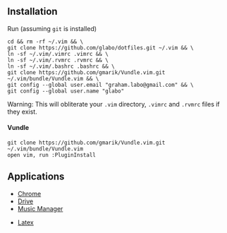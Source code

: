 ## Installation

Run (assuming `git` is installed)

```
cd && rm -rf ~/.vim && \
git clone https://github.com/glabo/dotfiles.git ~/.vim && \
ln -sf ~/.vim/.vimrc .vimrc && \
ln -sf ~/.vim/.rvmrc .rvmrc && \
ln -sf ~/.vim/.bashrc .bashrc && \
git clone https://github.com/gmarik/Vundle.vim.git ~/.vim/bundle/Vundle.vim && \
git config --global user.email "graham.labo@gmail.com" && \
git config --global user.name "glabo"
```

Warning: This will obliterate your `.vim` directory, `.vimrc` and `.rvmrc`
files if they exist.


#### Vundle
    git clone https://github.com/gmarik/Vundle.vim.git ~/.vim/bundle/Vundle.vim
    open vim, run :PluginInstall

## Applications
* [Chrome](https://support.google.com/chrome/answer/95346?hl=en)
* [Drive](https://www.google.com/drive/download/)
* [Music Manager](https://support.google.com/googleplay/answer/1229970?hl=en)
<!---
* [Postgres.app](http://postgresapp.com/)
* [Java](http://www.oracle.com/technetwork/java/javase/downloads/jdk8-downloads-2133151.html)
-->
* [Latex](http://tug.org/mactex/mactex-download.html)
